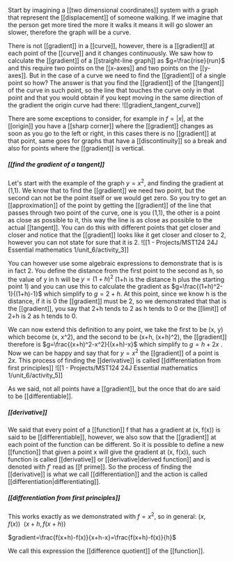 
Start by imagining a [[two dimensional coordinates]] system with a graph that represent the [[displacement]] of someone walking. If we imagine that the person get more tired the more it walks it means it will go slower an slower, therefore the graph will be a curve.

There is not [[gradient]] in a [[curve]], however, there is a [[gradient]] at each point of the [[curve]] and it changes continuously.
We saw how to calculate the [[gradient]] of a [[straight-line graph]] as $g=\frac{rise}{run}$  and this require two points on the [[x-axes]] and two points on the [[y-axes]]. But in the case of a curve we need to find the [[gradient]] of a single point so how? The answer is that you find the [[gradient]] of the [[tangent]] of the curve in such point, so the line that touches the curve only in that point and that you would obtain if you kept moving in the same direction of the gradient the origin curve had there:
![[gradient_tangent_curve]]

There are some exceptions to consider, for example in $f=|x|$, at the [[origin]] you have a [[sharp corner]] where the [[gradient]] changes as soon as you go to the left or right, in this cases there is no [[gradient]] at that point, same goes for graphs that have a [[discontinuity]] so a break and also for points where the [[gradient]] is vertical.

##### [[find the gradient of a tangent]]

Let's start with the example of the graph $y=x^2$, and finding the gradient at (1,1). We know that to find the [[gradient]] we need two point, but the second can not be the point itself or we would get zero.
So you try to get an [[approximation]] of the point by getting the [[gradient]] of the line that passes through two point of the curve, one is you (1,1), the other is a point as close as possible to it, this way the line is as close as possible to the actual [[tangent]].
You can do this with different points that get closer and closer and notice that the [[gradient]] looks like it get closer and closer to 2, however you can not state for sure that it is 2.
![[1 - Projects/MST124 24J Essential mathematics 1/unit_6/activity_3]]

You can however use some algebraic expressions to demonstrate that is is in fact 2. You define the distance from the first point to the second as h, so the value of y in h will be $y=(1+h)^2$ (1+h is the distance h plus the starting point 1) and you can use this to calculate the gradient as $g=\frac{(1+h)^2-1}{(1+h)-1}$ which simplify to $g=2+h$.
At this point, since we know h is the distance, if it is 0 the [[gradient]] must be 2, so we demonstrated that that is the [[gradient]], you say that 2+h tends to 2 as h tends to 0 or the [[limit]] of 2+h is 2 as h tends to 0.

We can now extend this definition to any point, we take the first to be (x, y) which become (x, x^2), and the second to be (x+h, (x+h)^2), the [[gradient]] therefore is $g=\frac{(x+h)^2-x^2}{(x+h)-x}$ which simplify to $g=h+2x$ . Now we can be happy and say that for $y=x^2$ the [[gradient]] of a point is $2x$. This process of finding the [[derivative]] is called [[differentiation from first principles]]
![[1 - Projects/MST124 24J Essential mathematics 1/unit_6/activity_5]]

As we said, not all points have a [[gradient]], but the once that do are said to be [[differentiable]].

##### [[derivative]]

We said that every point of a [[function]] f that has a gradient at (x, f(x)) is said to be [[differentiable]], however, we also sow that the [[gradient]] at each point of the function can be different. So it is possible to define a new [[function]] that given a point x will give the gradient at (x, f(x)), such function is called [[derivative]] or [[derivative|derived function]] and is denoted with $f'$ read as [[f prime]].
So the process of finding the [[derivative]] is what we call [[differentiation]] and the action is called [[differentiation|differentiating]]. 

##### [[differentiation from first principles]]

This works exactly as we demonstrated with $f=x^2$, so in general:
$(x, f(x))\ \ (x+h, f(x+h))$

$gradient=\frac{f(x+h)-f(x)}{x+h-x}=\frac{f(x+h)-f(x)}{h}$

We call this expression the [[difference quotient]] of the [[function]].